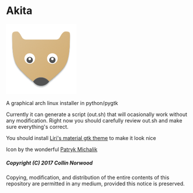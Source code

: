 # Akita 

![Icon](https://github.com/Collinthegeek/Akita/blob/master/icon.png) 

A graphical arch linux installer in python/pygtk

Currently it can generate a script (out.sh) that  will ocasionally work without any modification. Right now you should carefully review out.sh and make sure everything's correct.

You should install [Liri's material gtk theme](https://www.github.com/lirios/material-gtk-theme) to make it look nice

Icon by the wonderful [Patryk Michalik](https://plus.google.com/u/0/+PatrykMichalik2003)





##### Copyright (C) 2017 Collin Norwood

Copying, modification, and distribution of the entire contents of this repository are permitted in any medium, provided this notice is preserved.
